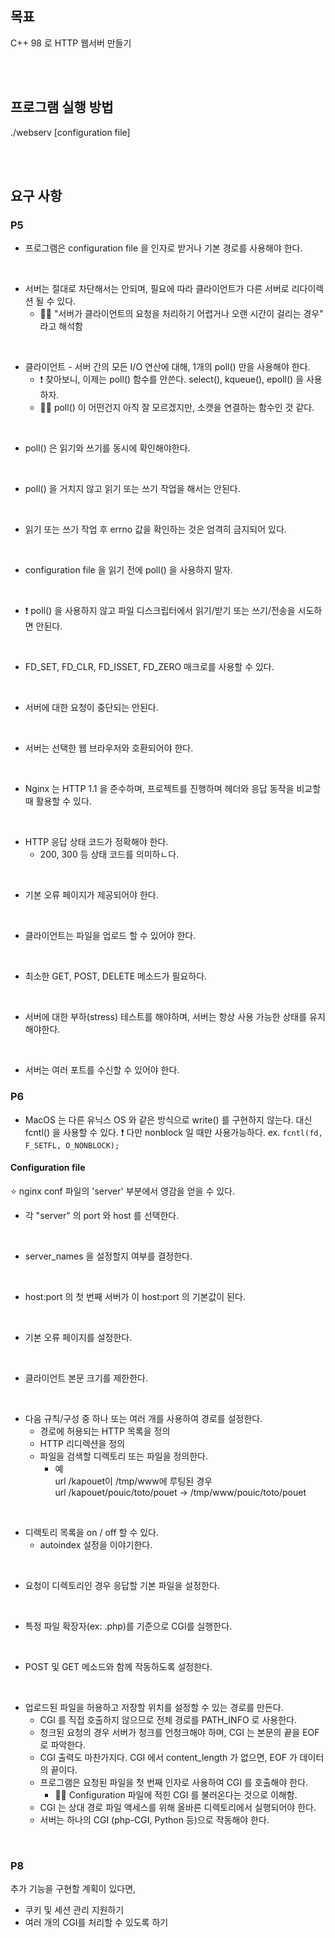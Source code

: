## 목표
C++ 98 로 HTTP 웹서버 만들기

<br>
<br>

## 프로그램 실행 방법
./webserv [configuration file] 

<br>
<br>

## 요구 사항
### P5
* 프로그램은 configuration file 을 인자로 받거나 기본 경로를 사용해야 한다.
<br>

* 서버는 절대로 차단해서는 안되며, 필요에 따라 클라이언트가 다른 서버로 리다이렉션 될 수 있다.
  * ☝🏻 "서버가 클라이언트의 요청을 처리하기 어렵거나 오랜 시간이 걸리는 경우" 라고 해석함
<br>

* 클라이언트 - 서버 간의 모든 I/O 연산에 대해, 1개의 poll() 만을 사용해야 한다.
  * ❗️ 찾아보니, 이제는 poll() 함수를 안쓴다. select(), kqueue(), epoll() 을 사용하자.
  * ☝🏻 poll() 이 어떤건지 아직 잘 모르겠지만, 소캣을 연결하는 함수인 것 같다.
<br>

* poll() 은 읽기와 쓰기를 동시에 확인해야한다.
<br>

* poll() 을 거치지 않고 읽기 또는 쓰기 작업을 해서는 안된다.
<br>

* 읽기 또는 쓰기 작업 후 errno 값을 확인하는 것은 엄격히 금지되어 있다.
<br>

* configuration file 을 읽기 전에 poll() 을 사용하지 말자.
<br>

* ❗️ poll() 을 사용하지 않고 파일 디스크립터에서 읽기/받기 또는 쓰기/전송을 시도하면 안된다.
<br>

* FD_SET, FD_CLR, FD_ISSET, FD_ZERO 매크로를 사용할 수 있다.
<br>

* 서버에 대한 요청이 중단되는 안된다.
<br>

* 서버는 선택한 웹 브라우저와 호환되어야 한다.
<br>

* Nginx 는 HTTP 1.1 을 준수하며, 프로젝트를 진행하며 헤더와 응답 동작을 비교할 때 활용할 수 있다.
<br>

* HTTP 응답 상태 코드가 정확해야 한다.
  * 200, 300 등 상태 코드를 의미하ㄴ다.
<br>

* 기본 오류 페이지가 제공되어야 한다.
<br>

* 클라이언트는 파일을 업로드 할 수 있어야 한다.
<br>

* 최소한 GET, POST, DELETE 메소드가 필요하다.
<br>

* 서버에 대한 부하(stress) 테스트를 해야하며, 서버는 항상 사용 가능한 상태를 유지해야한다.
<br>

* 서버는 여러 포트를 수신할 수 있어야 한다.

### P6
* MacOS 는 다른 유닉스 OS 와 같은 방식으로 write() 를 구현하지 않는다. 대신 fcntl() 을 사용할 수 있다.
  ❗️ 다만 nonblock 일 때만 사용가능하다. ex. `fcntl(fd, F_SETFL, O_NONBLOCK);`

#### Configuration file
⭐️ nginx conf 파일의 'server' 부분에서 영감을 얻을 수 있다.
<br>

* 각 "server" 의 port 와 host 를 선택한다.
<br>

* server_names 을 설정할지 여부를 결정한다.
<br>

* host:port 의 첫 번째 서버가 이 host:port 의 기본값이 된다.
<br>

* 기본 오류 페이지를 설정한다.
<br>

* 클라이언트 본문 크기를 제한한다.
<br>

* 다음 규칙/구성 중 하나 또는 여러 개를 사용하여 경로를 설정한다.
  * 경로에 허용되는 HTTP 목록을 정의
  * HTTP 리디렉션을 정의
  * 파일을 검색할 디렉토리 또는 파일을 정의한다.
    * 예 <br>
      url /kapouet이 /tmp/www에 루팅된 경우 <br>
      url /kapouet/pouic/toto/pouet -> /tmp/www/pouic/toto/pouet
<br>

* 디렉토리 목록을 on / off 할 수 있다.<br>
  * autoindex 설정을 이야기한다.
<br>

* 요청이 디렉토리인 경우 응답할 기본 파일을 설정한다.
<br>

* 특정 파일 확장자(ex: .php)를 기준으로 CGI를 실행한다.
<br>

* POST 및 GET 메소드와 함께 작동하도록 설정한다.
<br>

* 업로드된 파일을 허용하고 저장할 위치를 설정할 수 있는 경로를 만든다.
  * CGI 를 직접 호출하지 않으므로 전체 경로를 PATH_INFO 로 사용한다.
  * 청크된 요청의 경우 서버가 청크를 언청크해야 하며, CGI 는 본문의 끝을 EOF 로 파악한다.
  * CGI 출력도 마찬가지다. CGI 에서 content_length 가 없으면, EOF 가 데이터의 끝이다.
  * 프로그램은 요청된 파일을 첫 번째 인자로 사용하여 CGI 를 호출해야 한다.
    * ☝🏻 Configuration 파일에 적힌 CGI 를 불러온다는 것으로 이해함.
  * CGI 는 상대 경로 파일 액세스를 위해 올바른 디렉토리에서 실행되어야 한다.
  * 서버는 하나의 CGI (php-CGI, Python 등)으로 작동해야 한다.
<br>

### P8
추가 기능을 구현할 계획이 있다면,
* 쿠키 및 세션 관리 지원하기
* 여러 개의 CGI를 처리할 수 있도록 하기

